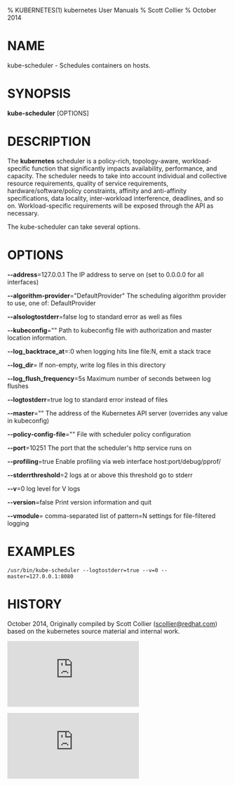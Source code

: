 % KUBERNETES(1) kubernetes User Manuals
% Scott Collier
% October 2014
# NAME
kube-scheduler \- Schedules containers on hosts.

# SYNOPSIS
**kube-scheduler** [OPTIONS]

# DESCRIPTION

The **kubernetes** scheduler is a policy-rich, topology-aware, workload-specific function that significantly impacts availability, performance, and capacity. The scheduler needs to take into account individual and collective resource requirements, quality of service requirements, hardware/software/policy constraints, affinity and anti-affinity specifications, data locality, inter-workload interference, deadlines, and so on. Workload-specific requirements will be exposed through the API as necessary.

The kube-scheduler can take several options.

# OPTIONS
**--address**=127.0.0.1
	The IP address to serve on (set to 0.0.0.0 for all interfaces)

**--algorithm-provider**="DefaultProvider"
	The scheduling algorithm provider to use, one of: DefaultProvider

**--alsologtostderr**=false
	log to standard error as well as files

**--kubeconfig**=""
	Path to kubeconfig file with authorization and master location information.

**--log_backtrace_at**=:0
	when logging hits line file:N, emit a stack trace

**--log_dir**=
	If non-empty, write log files in this directory

**--log_flush_frequency**=5s
	Maximum number of seconds between log flushes

**--logtostderr**=true
	log to standard error instead of files

**--master**=""
	The address of the Kubernetes API server (overrides any value in kubeconfig)

**--policy-config-file**=""
	File with scheduler policy configuration

**--port**=10251
	The port that the scheduler's http service runs on

**--profiling**=true
	Enable profiling via web interface host:port/debug/pprof/

**--stderrthreshold**=2
	logs at or above this threshold go to stderr

**--v**=0
	log level for V logs

**--version**=false
	Print version information and quit

**--vmodule**=
	comma-separated list of pattern=N settings for file-filtered logging

# EXAMPLES
```
/usr/bin/kube-scheduler --logtostderr=true --v=0 --master=127.0.0.1:8080
```

# HISTORY
October 2014, Originally compiled by Scott Collier (scollier@redhat.com) based
 on the kubernetes source material and internal work.


[![Analytics](https://kubernetes-site.appspot.com/UA-36037335-10/GitHub/docs/man/kube-scheduler.1.md?pixel)]()


[![Analytics](https://kubernetes-site.appspot.com/UA-36037335-10/GitHub/release-0.19.0/docs/man/kube-scheduler.1.md?pixel)]()
